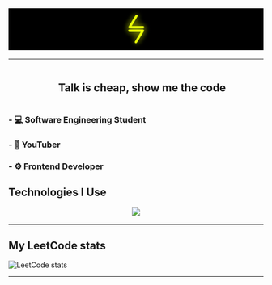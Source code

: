 <!--- banner -->
<div align="center">
  <img src="2.jpg" alt="snake" />
</div>

----------------------------------------------------------------------
<!--h2 without bottom border-->
<div align="center">
  <ul>
    <summary><h2 style="display: inline-block">Talk is cheap, show me the code</h2></summary>
  </ul>
</div>

<!--Intro start-->

<!--Intro start-->
### - 💻 Software Engineering Student
### - 🎥 YouTuber  
### - ⚙️ Frontend Developer

## Technologies I Use
<!--Intro end-->
<p align="center">
  <a href="https://skillicons.dev">
    <img src="https://skillicons.dev/icons?i=html,css,js,ts,react,next,tailwind,git&perline=14" />
  </a>
</p>

----------------------------------------------------------------------
## My LeetCode stats

![LeetCode stats](https://leetcard.jacoblin.cool/dnielpy)

<!--tech stack icons-->

<!--Intro end-->

----------------------------------------------------------------------
